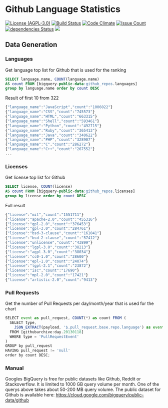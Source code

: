 # Github Language Statistics
[![License (AGPL-3.0)](https://img.shields.io/badge/license-AGPL--3.0-brightgreen.svg)](https://www.gnu.org/licenses/agpl-3.0.en.html)
[![Build Status](https://travis-ci.org/madnight/githut.svg?branch=master)](https://travis-ci.org/madnight/githut)
[![Code Climate](https://codeclimate.com/github/madnight/githut/badges/gpa.svg)](https://codeclimate.com/github/madnight/githut)
[![Issue Count](https://codeclimate.com/github/madnight/githut/badges/issue_count.svg)](https://codeclimate.com/github/madnight/githut)
[![dependencies Status](https://david-dm.org/madnight/githut/status.svg)](https://david-dm.org/madnight/githut)
![](https://i.imgur.com/8z1p9io.png)

## Data Generation
### Languages
Get language top list for Github that is used for the ranking
```SQL
SELECT language.name, COUNT(language.name)
AS count FROM [bigquery-public-data:github_repos.languages]
group by language.name order by count DESC
```

Result of first 10 from 322
```Javascript
{"language_name":"JavaScript","count":"1006022"}
{"language_name":"CSS","count":"745573"}
{"language_name":"HTML","count":"663315"}
{"language_name":"Shell","count":"593461"}
{"language_name":"Python","count":"492715"}
{"language_name":"Ruby","count":"365413"}
{"language_name":"Java","count":"340622"}
{"language_name":"PHP","count":"328907"}
{"language_name":"C","count":"286272"}
{"language_name":"C++","count":"267552"}
...
```
### Licenses
Get license top list for Github
```SQL
SELECT license, COUNT(license)
AS count FROM [bigquery-public-data:github_repos.licenses]
group by license order by count DESC
```

Full result
```Javascript
{"license":"mit","count":"1551711"}
{"license":"apache-2.0","count":"455316"}
{"license":"gpl-2.0","count":"376453"}
{"license":"gpl-3.0","count":"284761"}
{"license":"bsd-3-clause","count":"161041"}
{"license":"bsd-2-clause","count":"57412"}
{"license":"unlicense","count":"43899"}
{"license":"lgpl-3.0","count":"38213"}
{"license":"agpl-3.0","count":"38034"}
{"license":"cc0-1.0","count":"28600"}
{"license":"epl-1.0","count":"24074"}
{"license":"lgpl-2.1","count":"23872"}
{"license":"isc","count":"17690"}
{"license":"mpl-2.0","count":"17421"}
{"license":"artistic-2.0","count":"9413"}
```

### Pull Requests
Get the number of Pull Requests per day/month/year that is used for the chart
```Javascript
SELECT event as pull_request, COUNT(*) as count FROM (
  SELECT type,
    JSON_EXTRACT(payload, '$.pull_request.base.repo.language') as event,
  FROM [githubarchive:day.20130118]
  WHERE type = 'PullRequestEvent'
)
GROUP by pull_request
HAVING pull_request != 'null'
order by count DESC;
```

### Manual  
Googles BigQuery is free for public datasets like Github, Reddit or Stackoverflow. It is limited to 1000 GB query volume per month. One of the querys above takes about 50-200 MB query volume. The public dataset for Github is available here: https://cloud.google.com/bigquery/public-data/github

